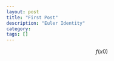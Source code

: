 ```yaml
---
layout: post
title: "First Post"
description: "Euler Identity"
category: 
tags: []
---
```

$$f(x0)$$